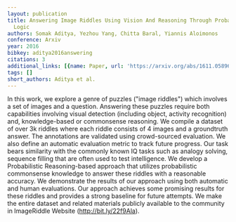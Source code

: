 ```yaml
---
layout: publication
title: Answering Image Riddles Using Vision And Reasoning Through Probabilistic Soft
  Logic
authors: Somak Aditya, Yezhou Yang, Chitta Baral, Yiannis Aloimonos
conference: Arxiv
year: 2016
bibkey: aditya2016answering
citations: 3
additional_links: [{name: Paper, url: 'https://arxiv.org/abs/1611.05896'}]
tags: []
short_authors: Aditya et al.
---
```

In this work, we explore a genre of puzzles ("image riddles") which involves
a set of images and a question. Answering these puzzles require both
capabilities involving visual detection (including object, activity
recognition) and, knowledge-based or commonsense reasoning. We compile a
dataset of over 3k riddles where each riddle consists of 4 images and a
groundtruth answer. The annotations are validated using crowd-sourced
evaluation. We also define an automatic evaluation metric to track future
progress. Our task bears similarity with the commonly known IQ tasks such as
analogy solving, sequence filling that are often used to test intelligence.
  We develop a Probabilistic Reasoning-based approach that utilizes
probabilistic commonsense knowledge to answer these riddles with a reasonable
accuracy. We demonstrate the results of our approach using both automatic and
human evaluations. Our approach achieves some promising results for these
riddles and provides a strong baseline for future attempts. We make the entire
dataset and related materials publicly available to the community in
ImageRiddle Website (http://bit.ly/22f9Ala).